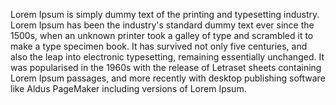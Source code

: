 Lorem Ipsum is simply dummy text of the printing and typesetting industry. 
Lorem Ipsum has been the industry's standard dummy text ever since the 1500s, when an unknown printer took a galley of type and scrambled it to make a type specimen book.
It has survived not only five centuries, and also the leap into electronic typesetting, remaining essentially unchanged.
It was popularised in the 1960s with the release of Letraset sheets containing Lorem Ipsum passages, 
and more recently with desktop publishing software like Aldus PageMaker including versions of Lorem Ipsum.
    